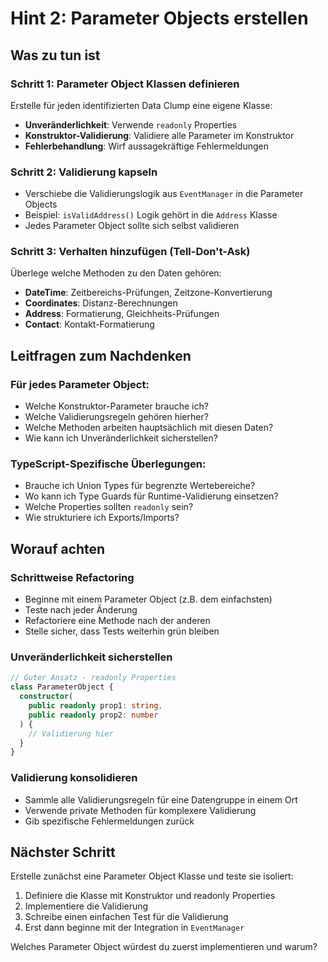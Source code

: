 # Hint 2: Parameter Objects erstellen

## Was zu tun ist

### Schritt 1: Parameter Object Klassen definieren
Erstelle für jeden identifizierten Data Clump eine eigene Klasse:
- **Unveränderlichkeit**: Verwende `readonly` Properties
- **Konstruktor-Validierung**: Validiere alle Parameter im Konstruktor
- **Fehlerbehandlung**: Wirf aussagekräftige Fehlermeldungen

### Schritt 2: Validierung kapseln
- Verschiebe die Validierungslogik aus `EventManager` in die Parameter Objects
- Beispiel: `isValidAddress()` Logik gehört in die `Address` Klasse
- Jedes Parameter Object sollte sich selbst validieren

### Schritt 3: Verhalten hinzufügen (Tell-Don't-Ask)
Überlege welche Methoden zu den Daten gehören:
- **DateTime**: Zeitbereichs-Prüfungen, Zeitzone-Konvertierung
- **Coordinates**: Distanz-Berechnungen
- **Address**: Formatierung, Gleichheits-Prüfungen
- **Contact**: Kontakt-Formatierung

## Leitfragen zum Nachdenken

### Für jedes Parameter Object:
- Welche Konstruktor-Parameter brauche ich?
- Welche Validierungsregeln gehören hierher?
- Welche Methoden arbeiten hauptsächlich mit diesen Daten?
- Wie kann ich Unveränderlichkeit sicherstellen?

### TypeScript-Spezifische Überlegungen:
- Brauche ich Union Types für begrenzte Wertebereiche?
- Wo kann ich Type Guards für Runtime-Validierung einsetzen?
- Welche Properties sollten `readonly` sein?
- Wie strukturiere ich Exports/Imports?

## Worauf achten

### Schrittweise Refactoring
- Beginne mit einem Parameter Object (z.B. dem einfachsten)
- Teste nach jeder Änderung
- Refactoriere eine Methode nach der anderen
- Stelle sicher, dass Tests weiterhin grün bleiben

### Unveränderlichkeit sicherstellen
```typescript
// Guter Ansatz - readonly Properties
class ParameterObject {
  constructor(
    public readonly prop1: string,
    public readonly prop2: number
  ) {
    // Validierung hier
  }
}
```

### Validierung konsolidieren
- Sammle alle Validierungsregeln für eine Datengruppe in einem Ort
- Verwende private Methoden für komplexere Validierung
- Gib spezifische Fehlermeldungen zurück

## Nächster Schritt

Erstelle zunächst eine Parameter Object Klasse und teste sie isoliert:
1. Definiere die Klasse mit Konstruktor und readonly Properties
2. Implementiere die Validierung
3. Schreibe einen einfachen Test für die Validierung
4. Erst dann beginne mit der Integration in `EventManager`

Welches Parameter Object würdest du zuerst implementieren und warum?